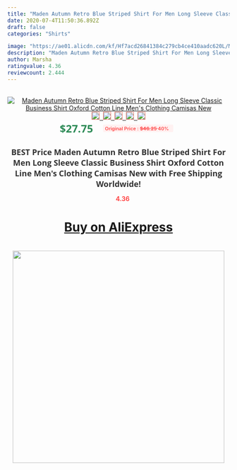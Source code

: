 ```yaml
---
title: "Maden Autumn Retro Blue Striped Shirt For Men Long Sleeve Classic Business Shirt Oxford Cotton Line Men's Clothing Camisas New"
date: 2020-07-4T11:50:36.892Z
draft: false
categories: "Shirts"

image: "https://ae01.alicdn.com/kf/Hf7acd26841384c279cb4ce410aadc620L/Maden-Autumn-Retro-Blue-Striped-Shirt-For-Men-Long-Sleeve-Classic-Business-Shirt-Oxford-Cotton-Line.jpg"
description: "Maden Autumn Retro Blue Striped Shirt For Men Long Sleeve Classic Business Shirt Oxford Cotton Line Men's Clothing Camisas New"
author: Marsha
ratingvalue: 4.36
reviewcount: 2.444
---
```

<br>
<div style="text-align: center;">
<a href="https://s.click.aliexpress.com/e/_A7QS61" target="_blank" rel="nofollow noopener noreferrer"><img alt="Maden Autumn Retro Blue Striped Shirt For Men Long Sleeve Classic Business Shirt Oxford Cotton Line Men's Clothing Camisas New" class="magnifier-image" src="https://ae01.alicdn.com/kf/Hf7acd26841384c279cb4ce410aadc620L/Maden-Autumn-Retro-Blue-Striped-Shirt-For-Men-Long-Sleeve-Classic-Business-Shirt-Oxford-Cotton-Line.jpg_640x640.jpg">
<br>
<img style="border:1px solid salmon" src="https://ae01.alicdn.com/kf/Hf7acd26841384c279cb4ce410aadc620L/Maden-Autumn-Retro-Blue-Striped-Shirt-For-Men-Long-Sleeve-Classic-Business-Shirt-Oxford-Cotton-Line.jpg_120x120.jpg">&nbsp;&nbsp;<img style="border:1px solid salmon" src="https://ae01.alicdn.com/kf/Hb0cd0b6b772e443b8ed2341d2401fdc1n/Maden-Autumn-Retro-Blue-Striped-Shirt-For-Men-Long-Sleeve-Classic-Business-Shirt-Oxford-Cotton-Line.jpg_120x120.jpg">&nbsp;&nbsp;<img style="border:1px solid salmon" src="https://ae01.alicdn.com/kf/He666477aba974e8090b8755c1619b52bF/Maden-Autumn-Retro-Blue-Striped-Shirt-For-Men-Long-Sleeve-Classic-Business-Shirt-Oxford-Cotton-Line.jpg_120x120.jpg">&nbsp;&nbsp;<img style="border:1px solid salmon" src="https://ae01.alicdn.com/kf/Hc247e4a6637742dd80447b856d9e7c83j/Maden-Autumn-Retro-Blue-Striped-Shirt-For-Men-Long-Sleeve-Classic-Business-Shirt-Oxford-Cotton-Line.jpg_120x120.jpg">&nbsp;&nbsp;<img style="border:1px solid salmon" src="https://ae01.alicdn.com/kf/Hf3077f824bed4587b78525a8e8eb999dU/Maden-Autumn-Retro-Blue-Striped-Shirt-For-Men-Long-Sleeve-Classic-Business-Shirt-Oxford-Cotton-Line.jpg_120x120.jpg"></a></div><br0>
<div style="text-align: center;"><span style="background-color: white; border: 0px; box-sizing: border-box; color: seagreen; display: inline-block; font-family: &quot;open sans&quot; , &quot;arial&quot; , &quot;helvetica&quot; , sans-serif , &quot;heiti&quot;; font-size: 24px; font-stretch: inherit; font-weight: 700; line-height: inherit; margin: 0px 10px 0px 0px; padding: 0px; vertical-align: middle;">$27.75 </span>
<span style="background: rgb(255 , 241 , 241); border-radius: 3px; border: 0px; box-sizing: border-box; color: #ff4747; display: inline-block; font-family: inherit; font-size: 12px; font-stretch: inherit; font-style: inherit; font-variant: inherit; font-weight: 600; line-height: inherit; margin: 0px; padding: 2px 5px; transform: scale(0.9); vertical-align: middle;">Original Price : <b style="text-decoration: line-through;">$46.25 </b> 40%&nbsp;&nbsp;</span></div>
<h1 style="color: #333333; display: inline-block; font-family: &quot;open sans&quot; , &quot;arial&quot; , &quot;helvetica&quot; , sans-serif , &quot;heiti&quot;; font-size: 18px; font-stretch: inherit; font-weight: 700; text-align: center;">BEST Price Maden Autumn Retro Blue Striped Shirt For Men Long Sleeve Classic Business Shirt Oxford Cotton Line Men's Clothing Camisas New with Free Shipping Worldwide!</h1>
<div style="color: #ff4747; text-align: center;">
<img src="https://4.bp.blogspot.com/-M0ZcTcb-5uY/XleCXlxnR4I/AAAAAAAAAEc/OrjgMkXV1oMQFaCRZj5HQwOCBcu3w1FegCPcBGAYYCw/s1600/star.png" style="height: 15px;">&nbsp;<b>4.36</b></div>
<div class="button_cont" align="center"><a class="buynow_a" href="https://s.click.aliexpress.com/e/_A7QS61" target="_blank" rel="nofollow noopener noreferrer"><H1>Buy on AliExpress</H1></a></div><br>
<div class="separator" style="clear: both; text-align: center;">
<img src="https://lh3.googleusercontent.com/-pTy5HemUv9M/XlePHvY0dAI/AAAAAAAAAE4/0nX5iRUoIWY8eMW9Dpxeirr157OZliDIgCLcBGAsYHQ/s1600/badge.gif" width="480">
</div>
